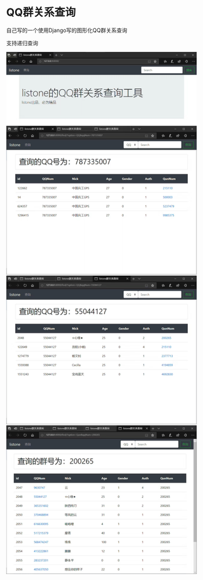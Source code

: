 # QQ群关系查询
自己写的一个使用Django写的图形化QQ群关系查询

支持递归查询

![首页](img/index.jpg)
![QQ查询](img/qq1.jpg)
![QQ查询](img/qq2.jpg)
![群查询](img/qun.jpg)